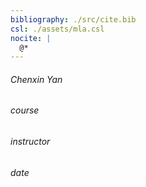 ```yaml
---
bibliography: ./src/cite.bib
csl: ./assets/mla.csl
nocite: |
  @*
---
```


###### Chenxin Yan

###### course

###### instructor

###### date
